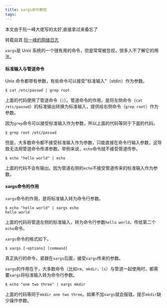 ```yaml
---
title: xargs命令教程
tags: 
---
```


本文由于阮一峰大佬写的太好,直接拿过来备忘了

转载自其 [阮一峰的网络日志](https://www.ruanyifeng.com/blog/2019/08/xargs-tutorial.html)

`xargs`是 Unix 系统的一个很有用的命令，但是常常被忽视，很多人不了解它的用法。

#### 标准输入与管道命令

Unix 命令都带有参数，有些命令可以接受"标准输入"（stdin）作为参数。

`$ cat /etc/passwd | grep root`

上面的代码使用了管道命令（`|`）。管道命令的作用，是将左侧命令（`cat /etc/passwd`）的标准输出转换为标准输入，提供给右侧命令（`grep root`）作为参数。

因为`grep`命令可以接受标准输入作为参数，所以上面的代码等同于下面的代码。

`$ grep root /etc/passwd`

但是，大多数命令都不接受标准输入作为参数，只能直接在命令行输入参数，这导致无法用管道命令传递参数。举例来说，`echo`命令就不接受管道传参。

`$ echo "hello world" | echo`

上面的代码不会有输出。因为管道右侧的`echo`不接受管道传来的标准输入作为参数。

#### xargs命令的作用

`xargs`命令的作用，是将标准输入转为命令行参数。

```
$ echo "hello world" | xargs echo
hello world
```

上面的代码将管道左侧的标准输入，转为命令行参数`hello world`，传给第二个`echo`命令。

`xargs`命令的格式如下。

`$ xargs [-options] [command]`

真正执行的命令，紧跟在`xargs`后面，接受`xargs`传来的参数。

`xargs`的作用在于，大多数命令（比如`rm`、`mkdir`、`ls`）与管道一起使用时，都需要`xargs`将标准输入转为命令行参数。

`$ echo "one two three" | xargs mkdir`

上面的代码等同于`mkdir one two three`。如果不加`xargs`就会报错，提示`mkdir`缺少操作参数。